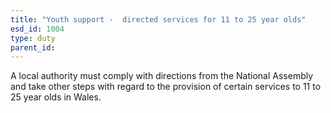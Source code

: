 ```yaml
---
title: "Youth support -  directed services for 11 to 25 year olds"
esd_id: 1004
type: duty
parent_id:  
---
```


A local authority must comply with directions from the National Assembly and take other steps with regard to the provision of certain services to 11 to 25 year olds in Wales.

